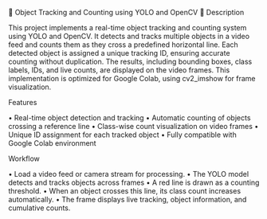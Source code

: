 🚗 Object Tracking and Counting using YOLO and OpenCV
📘 Description

This project implements a real-time object tracking and counting system using YOLO and OpenCV. It detects and tracks multiple objects in a video feed and counts them as they cross a predefined horizontal line. Each detected object is assigned a unique tracking ID, ensuring accurate counting without duplication. The results, including bounding boxes, class labels, IDs, and live counts, are displayed on the video frames.
This implementation is optimized for Google Colab, using cv2_imshow for frame visualization.

Features

• Real-time object detection and tracking
• Automatic counting of objects crossing a reference line
• Class-wise count visualization on video frames
• Unique ID assignment for each tracked object
• Fully compatible with Google Colab environment


Workflow

• Load a video feed or camera stream for processing.
• The YOLO model detects and tracks objects across frames
• A red line is drawn as a counting threshold.
• When an object crosses this line, its class count increases automatically.
• The frame displays live tracking, object information, and cumulative counts.

